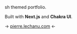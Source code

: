 sh themed portfolio.

Built with **Next.js** and  **Chakra UI**.

-> [pierre.lechanu.com](https://pierre.lechanu.com) <-
